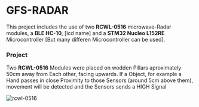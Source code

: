 # GFS-RADAR
This project includes the use of two **RCWL-0516** microwave-Radar modules, a **BLE HC-10**, [lcd name] and a **STM32 Nucleo L152RE** Microcontroller [But many differen Microcontroller can be used]. 
### Project
Two **RCWL-0516** Modules were placed on wodden Pillars aproximately 50cm away from Each other, facing upwards. If a Object, for example a Hand passes in close Proximity to those Sensors (around 5cm above them), movement will be detected and the Sensors sends a HIGH Signal  

![rcwl-0516](https://github.com/Hannah-Ga/GFS-RADAR/assets/96832979/cdb49fda-1de6-4e35-b95b-caa42c061138)
